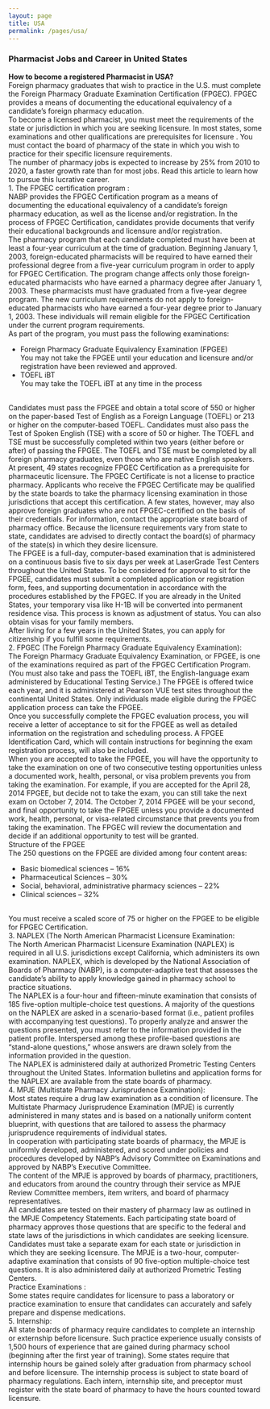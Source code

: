 ```yaml
---
layout: page
title: USA
permalink: /pages/usa/
---
```

<h3>Pharmacist Jobs and Career in United States</h3>
<strong>How to become a registered Pharmacist in USA?</strong>
<br >
                    Foreign pharmacy graduates that wish to practice in the U.S. must complete the Foreign Pharmacy Graduate Examination Certification (FPGEC). FPGEC provides a means of documenting the educational equivalency of a candidate’s foreign pharmacy education.
<br >
                    To become a licensed pharmacist, you must meet the requirements of the state or jurisdiction in which you are seeking licensure. In most states, some examinations and other qualifications are prerequisites for licensure . You must contact the board of pharmacy of the state in which you wish to practice for their specific licensure requirements.
<br >
                    The number of pharmacy jobs is expected to increase by 25% from 2010 to 2020, a faster growth rate than for most jobs. Read this article to learn how to pursue this lucrative career.
<br >
1. The FPGEC certification program :
<br >
                     NABP provides the FPGEC Certification program as a means of documenting the educational equivalency of a candidate’s foreign pharmacy education, as well as the license and/or registration. In the process of FPGEC Certification, candidates provide documents that verify their educational backgrounds and licensure and/or registration.
<br >
The pharmacy program that each candidate completed must have been at least a four-year curriculum at the time of graduation. Beginning January 1, 2003, foreign-educated pharmacists will be required to have earned their professional degree from a five-year curriculum program in order to apply for FPGEC Certification. The program change affects only those foreign-educated pharmacists who have earned a pharmacy degree after January 1, 2003. These pharmacists must have graduated from a five-year degree program. The new curriculum requirements do not apply to foreign-educated pharmacists who have earned a four-year degree prior to January 1, 2003. These individuals will remain eligible for the FPGEC Certification under the current program requirements.
<br >
As part of the program, you must pass the following examinations:
<ul>
<li>Foreign Pharmacy Graduate Equivalency Examination (FPGEE)</li>
You may not take the FPGEE until your education and licensure and/or registration have been reviewed and approved.
<li>TOEFL iBT</li>
You may take the TOEFL iBT at any time in the process
</ul>
<br >
Candidates must pass the FPGEE and obtain a total score of 550 or higher on the paper-based Test of English as a Foreign Language (TOEFL) or 213 or higher on the computer-based TOEFL. Candidates must also pass the Test of Spoken English (TSE) with a score of 50 or higher. The TOEFL and TSE must be successfully completed within two years (either before or after) of passing the FPGEE. The TOEFL and TSE must be completed by all foreign pharmacy graduates, even those who are native English speakers. At present, 49 states recognize FPGEC Certification as a prerequisite for pharmaceutic licensure. The FPGEC Certificate is not a license to practice pharmacy. Applicants who receive the FPGEC Certificate may be qualified by the state boards to take the pharmacy licensing examination in those jurisdictions that accept this certification. A few states, however, may also approve foreign graduates who are not FPGEC-certified on the basis of their credentials. For information, contact the appropriate state board of pharmacy office. Because the licensure requirements vary from state to state, candidates are advised to directly contact the board(s) of pharmacy of the state(s) in which they desire licensure.
<br >
                       The FPGEE is a full-day, computer-based examination that is administered on a continuous basis five to six days per week at LaserGrade Test Centers throughout the United States. To be considered for approval to sit for the FPGEE, candidates must submit a completed application or registration form, fees, and supporting documentation in accordance with the procedures established by the FPGEC. If you are already in the United States, your temporary visa like H-1B will be converted into permanent residence visa. This process is known as adjustment of status. You can also obtain visas for your family members.
<br >
After living for a few years in the United States, you can apply for citizenship if you fulfill some requirements.
<br >
2. FPGEC (The Foreign Pharmacy Graduate Equivalency Examination):
<br >
                      The Foreign Pharmacy Graduate Equivalency Examination, or FPGEE, is one of the examinations required as part of the FPGEC Certification Program. (You must also take and pass the TOEFL iBT, the English-language exam administered by Educational Testing Service.)
The FPGEE is offered twice each year, and it is administered at Pearson VUE test sites throughout the continental United States. Only individuals made eligible during the FPGEC application process can take the FPGEE.
<br >
Once you successfully complete the FPGEC evaluation process, you will receive a letter of acceptance to sit for the FPGEE as well as detailed information on the registration and scheduling process. A FPGEE Identification Card, which will contain instructions for beginning the exam registration process, will also be included.
<br >
When you are accepted to take the FPGEE, you will have the opportunity to take the examination on one of two consecutive testing opportunities unless a documented work, health, personal, or visa problem prevents you from taking the examination. For example, if you are accepted for the April 28, 2014 FPGEE, but decide not to take the exam, you can still take the next exam on October 7, 2014. The October 7, 2014 FPGEE will be your second, and final opportunity to take the FPGEE unless you provide a documented work, health, personal, or visa-related circumstance that prevents you from taking the examination. The FPGEC will review the documentation and decide if an additional opportunity to test will be granted.
<br >
Structure of the FPGEE
<br >
The 250 questions on the FPGEE are divided among four content areas:
<br >
<ul>

<li>Basic biomedical sciences – 16%</li>
<li>Pharmaceutical Sciences – 30%</li>
<li>Social, behavioral, administrative pharmacy sciences – 22%</li>
<li>Clinical sciences – 32%</li>
</ul>
<br >
You must receive a scaled score of 75 or higher on the FPGEE to be eligible for FPGEC Certification.
<br >
3. NAPLEX (The North American Pharmacist Licensure Examination:
<br >
                 The North American Pharmacist Licensure Examination (NAPLEX) is required in all U.S. jurisdictions except California, which administers its own examination. NAPLEX, which is developed by the National Association of Boards of Pharmacy (NABP), is a computer-adaptive test that assesses the candidate’s ability to apply knowledge gained in pharmacy school to practice
situations.
<br >
                  The NAPLEX is a four-hour and fifteen-minute examination that consists of 185 five-option multiple-choice test questions. A majority of the questions on the NAPLEX are asked in a scenario-based format (i.e., patient profiles with accompanying test questions). To properly analyze and answer the questions presented, you must refer to the information provided in the patient profile. Interspersed among these profile-based questions are “stand-alone questions,” whose answers are drawn solely from the information provided in the question.
<br >
The NAPLEX is administered daily at authorized Prometric Testing Centers throughout the United States. Information bulletins and application forms for the NAPLEX are available from the state boards of pharmacy.
<br >
4. MPJE (Multistate Pharmacy Jurisprudence Examination):
<br >
                  Most states require a drug law examination as a condition of licensure. The Multistate Pharmacy Jurisprudence Examination (MPJE) is currently administered in many states and is based on a nationally uniform content blueprint, with questions that are tailored to assess the pharmacy jurisprudence requirements of individual states.<br >
                  In cooperation with participating state boards of pharmacy, the MPJE is uniformly developed, administered, and scored under policies and procedures developed by NABP’s Advisory Committee on Examinations and approved by NABP’s Executive Committee.<br >
The content of the MPJE is approved by boards of pharmacy, practitioners, and educators from around the country through their service as MPJE Review Committee members, item writers, and board of pharmacy representatives.<br >
                   All candidates are tested on their mastery of pharmacy law as outlined in the MPJE Competency Statements. Each participating state board of pharmacy approves those questions that are specific to the federal and state laws of the jurisdictions in which candidates are seeking licensure.<br >
Candidates must take a separate exam for each state or jurisdiction in which they are seeking licensure.
The MPJE is a two-hour, computer-adaptive examination that consists of 90 five-option multiple-choice test questions. It is also administered daily at authorized Prometric Testing Centers.<br >
Practice Examinations :
<br >
                  Some states require candidates for licensure to pass a laboratory or practice examination to ensure that candidates can accurately and safely prepare and dispense medications.<br >
5. Internship:
<br >
                  All state boards of pharmacy require candidates to complete an internship or externship before licensure. Such practice experience usually consists of 1,500 hours of experience that are gained during pharmacy school (beginning after the first year of training). Some states require that internship hours be gained solely after graduation from pharmacy school and before licensure. The internship process is subject to state board of pharmacy regulations. Each intern, internship site, and preceptor must register with the state board of pharmacy to have the hours counted toward licensure.
